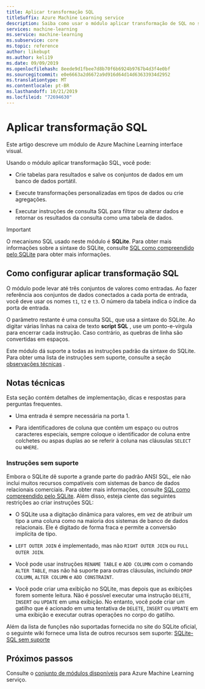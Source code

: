 ```yaml
---
title: Aplicar transformação SQL
titleSuffix: Azure Machine Learning service
description: Saiba como usar o módulo aplicar transformação de SQL no serviço de Azure Machine Learning para executar uma consulta do SQLite em conjuntos de dados de entrada para transformá-los.
services: machine-learning
ms.service: machine-learning
ms.subservice: core
ms.topic: reference
author: likebupt
ms.author: keli19
ms.date: 09/09/2019
ms.openlocfilehash: 8eede9d1fbee7d8b70f6b6924b9767b4d3f4e0bf
ms.sourcegitcommit: e0e6663a2d6672a9d916d64d14d63633934d2952
ms.translationtype: MT
ms.contentlocale: pt-BR
ms.lasthandoff: 10/21/2019
ms.locfileid: "72694630"
---
```

# <a name="apply-sql-transformation"></a>Aplicar transformação SQL

Este artigo descreve um módulo de Azure Machine Learning interface visual.

Usando o módulo aplicar transformação SQL, você pode:
  
-   Crie tabelas para resultados e salve os conjuntos de dados em um banco de dados portátil.  
  
-   Execute transformações personalizadas em tipos de dados ou crie agregações.  
  
-   Executar instruções de consulta SQL para filtrar ou alterar dados e retornar os resultados da consulta como uma tabela de dados.  

> [!IMPORTANT]
> O mecanismo SQL usado neste módulo é **SQLite**. Para obter mais informações sobre a sintaxe do SQLite, consulte [SQL como compreendido pelo SQLite](https://www.sqlite.org/index.html) para obter mais informações.  

## <a name="how-to-configure-apply-sql-transformation"></a>Como configurar aplicar transformação SQL  

O módulo pode levar até três conjuntos de valores como entradas. Ao fazer referência aos conjuntos de dados conectados a cada porta de entrada, você deve usar os nomes `t1`, `t2` e `t3`. O número da tabela indica o índice da porta de entrada.  
  
O parâmetro restante é uma consulta SQL, que usa a sintaxe do SQLite. Ao digitar várias linhas na caixa de texto **script SQL** , use um ponto-e-vírgula para encerrar cada instrução. Caso contrário, as quebras de linha são convertidas em espaços.  

Este módulo dá suporte a todas as instruções padrão da sintaxe do SQLite. Para obter uma lista de instruções sem suporte, consulte a seção [observações técnicas](#technical-notes) .

##  <a name="technical-notes"></a>Notas técnicas  

Esta seção contém detalhes de implementação, dicas e respostas para perguntas frequentes.

-   Uma entrada é sempre necessária na porta 1.  
  
-   Para identificadores de coluna que contêm um espaço ou outros caracteres especiais, sempre coloque o identificador de coluna entre colchetes ou aspas duplas ao se referir à coluna nas cláusulas `SELECT` ou `WHERE`.  
  
### <a name="unsupported-statements"></a>Instruções sem suporte  

Embora o SQLite dê suporte a grande parte do padrão ANSI SQL, ele não inclui muitos recursos compatíveis com sistemas de banco de dados relacionais comerciais. Para obter mais informações, consulte [SQL como compreendido pelo SQLite](http://www.sqlite.org/lang.html). Além disso, esteja ciente das seguintes restrições ao criar instruções SQL:  
  
- O SQLite usa a digitação dinâmica para valores, em vez de atribuir um tipo a uma coluna como na maioria dos sistemas de banco de dados relacionais. Ele é digitado de forma fraca e permite a conversão implícita de tipo.  
  
- `LEFT OUTER JOIN` é implementado, mas não `RIGHT OUTER JOIN` ou `FULL OUTER JOIN`.  

- Você pode usar instruções `RENAME TABLE` e `ADD COLUMN` com o comando `ALTER TABLE`, mas não há suporte para outras cláusulas, incluindo `DROP COLUMN`, `ALTER COLUMN` e `ADD CONSTRAINT`.  
  
- Você pode criar uma exibição no SQLite, mas depois que as exibições forem somente leitura. Não é possível executar uma instrução `DELETE`, `INSERT` ou `UPDATE` em uma exibição. No entanto, você pode criar um gatilho que é acionado em uma tentativa de `DELETE`, `INSERT` ou `UPDATE` em uma exibição e executar outras operações no corpo do gatilho.  
  

Além da lista de funções não suportadas fornecida no site do SQLite oficial, o seguinte wiki fornece uma lista de outros recursos sem suporte: [SQLite-SQL sem suporte](http://www2.sqlite.org/cvstrac/wiki?p=UnsupportedSql)  
    
## <a name="next-steps"></a>Próximos passos

Consulte o [conjunto de módulos disponíveis](module-reference.md) para Azure Machine Learning serviço. 
